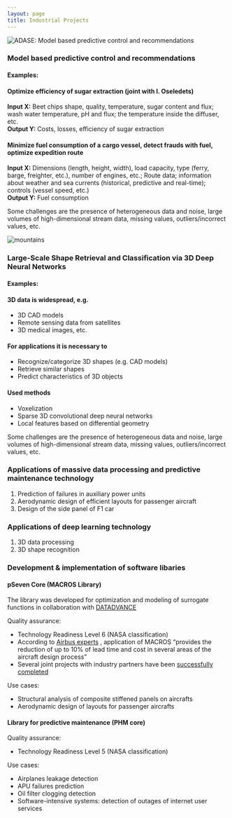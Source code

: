 ```yaml
---
layout: page
title: Industrial Projects
---
```


<div class="user-projects">
  <div class="images-right">
    <img alt="ADASE: Model based predictive control and recommendations" src="{{ "/assets/img/project1.png" | prepend: site.baseurl }}" />
  </div>
  <div class="contents">
    <h3> Model based predictive control and recommendations </h3>
    <h4>Examples:</h4>
    <h4>Optimize efficiency of sugar extraction (joint with I. Oseledets)</h4>
      <p>
      <strong>Input X:</strong> Beet chips shape, quality, temperature, sugar content and flux; wash water temperature, pH and flux; the temperature inside the diffuser, etc.
      <br/><strong>Output Y:</strong> Costs, losses, efficiency of sugar extraction
      </p>
    <h4>Minimize fuel consumption of a cargo vessel, detect frauds with fuel, optimize expedition route</h4>
      <p><strong>Input X:</strong> Dimensions (length, height, width), load capacity, type (ferry, barge, freighter, etc.), number of engines, etc.; Route data; information about weather and sea currents (historical, predictive and real-time); controls (vessel speed, etc.)
      <br/><strong>Output Y:</strong> Fuel consumption
      </p>
    <p>Some challenges are the presence of heterogeneous data and noise, large volumes of high-dimensional stream data, missing values, outliers/incorrect values, etc.
</p>
  </div>
</div>
<div class="user-projects">
  <div class="images-left">
    <img alt="mountains" src="{{ "/assets/img/project2.png" | prepend: site.baseurl }}" />
  </div>
  <div class="contents-right">
    <h3>Large-Scale Shape Retrieval and Classification via 3D Deep Neural Networks</h3>
    <h4>Examples:</h4>
    <h4>3D data is widespread, e.g.</h4>
      <ul>
        <li>3D CAD models</li>
        <li>Remote sensing data from satellites</li>
        <li>3D medical images, etc.</li>
      </ul>
    <h4>For applications it is necessary to</h4>
      <ul>
        <li>Recognize/categorize 3D shapes (e.g. CAD models)</li>
        <li>Retrieve similar shapes</li>
        <li>Predict characteristics of 3D objects</li>
      </ul>
    <h4>Used methods</h4>
      <ul>
        <li>Voxelization</li>
        <li>Sparse 3D convolutional deep neural networks</li>
        <li>Local features based on differential geometry</li>
      </ul>      
    <p>Some challenges are the presence of heterogeneous data and noise, large volumes of high-dimensional stream data, missing values, outliers/incorrect values, etc.
</p>
  </div>
</div>


### Applications of massive data processing and predictive maintenance technology
1. Prediction of failures in auxiliary power units
2. Aerodynamic design of efficient layouts for passenger aircraft
3. Design of the side panel of F1 car

### Applications of deep learning technology
1. 3D data processing
2. 3D shape recognition

### Development & implementation of software libaries

#### pSeven Core (MACROS Library) 
The library was developed for optimization and modeling of surrogate functions in collaboration with [DATADVANCE](https://www.datadvance.net/ru/) 

Quality assurance:
- Technology Readiness Level 6 (NASA classification)
- According to [Airbus experts](http://www.airbus.com/presscentre/pressreleases/press-release-detail/detail/airbus-to-reduce-lead-times-in-numerical-analysis-activities-for-aircraft-design/) , application of MACROS “provides the reduction of up to 10% of lead time and cost in several areas of the aircraft design process”
- Several joint projects with industry partners have been [successfully completed](http://www.aerospace-technology.com/news/newsairbus-uses-datadvances-macros-software-structural-analysis-a350-xwb-aircraft-4362144)

Use cases:
- Structural analysis of composite stiffened panels on aircrafts
- Aerodynamic design of layouts for passenger aircrafts

#### Library for predictive maintenance (PHM core)

Quality assurance:
- Technology Readiness Level 5 (NASA classification)

Use cases:
- Airplanes leakage detection
- APU failures prediction
- Oil filter clogging detection
- Software-intensive systems: detection of outages of internet user services
